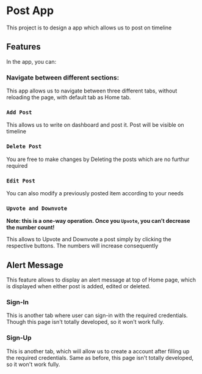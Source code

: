 # Post App

This project is to design a app which allows us to post on timeline

## Features

In the app, you can:

### Navigate between different sections:

This app allows us to navigate between three different tabs, without reloading the page, with default tab as Home tab.

### `Add Post`

This allows us to write on dashboard and post it. Post will be visible on timeline

### `Delete Post`

You are free to make changes by Deleting the posts which are no furthur required

### `Edit Post`

You can also modify a previously posted item according to your needs

### `Upvote and Downvote`

**Note: this is a one-way operation. Once you `Upvote`, you can’t decrease the number count!**

This allows to Upvote and Downvote a post simply by clicking the respective buttons. The numbers will increase consequently

## Alert Message

This feature allows to display an alert message at top of Home page, which is displayed when either post is added, edited or deleted.


### Sign-In

This is another tab where user can sign-in with the required credentials. Though this page isn't totally developed, so it won't work fully.

### Sign-Up

This is another tab, which will allow us to create a account after filling up the required credentials. Same as before, this page isn't totally developed, so it won't work fully.

